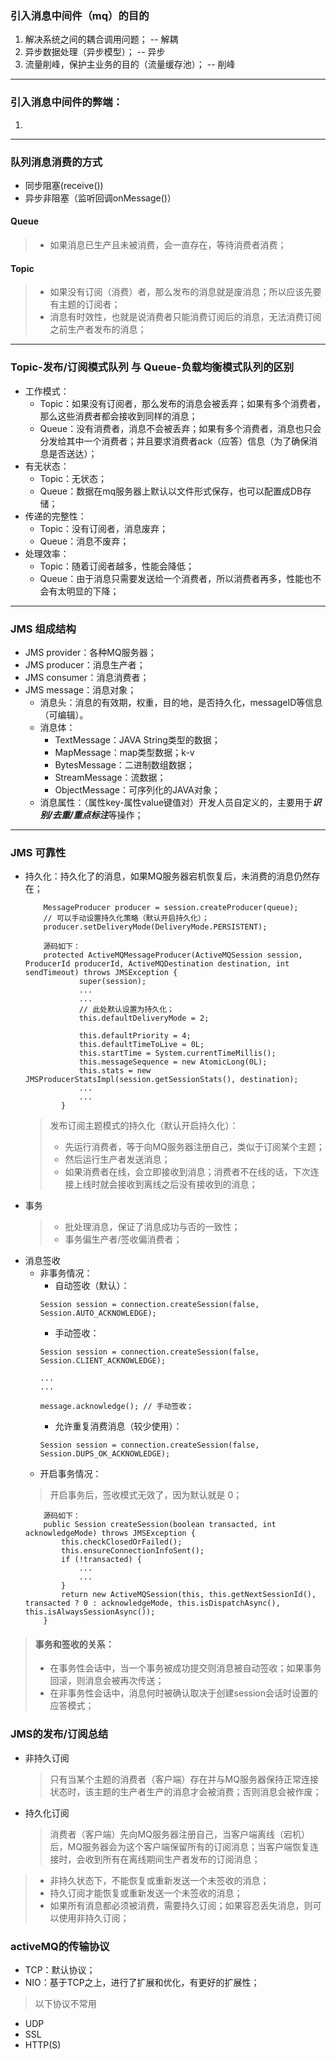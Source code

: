 ### 引入消息中间件（mq）的目的
1. 解决系统之间的耦合调用问题；                   -- 解耦
2. 异步数据处理（异步模型）；                     -- 异步
3. 流量削峰，保护主业务的目的（流量缓存池）；      -- 削峰
***
### 引入消息中间件的弊端：
1.
***


### 队列消息消费的方式
- 同步阻塞(receive())
- 异步非阻塞（监听回调onMessage()）

#### Queue 
> - 如果消息已生产且未被消费，会一直存在，等待消费者消费；

#### Topic
> - 如果没有订阅（消费）者，那么发布的消息就是废消息；所以应该先要有主题的订阅者；
> - 消息有时效性，也就是说消费者只能消费订阅后的消息，无法消费订阅之前生产者发布的消息；
---

### Topic-发布/订阅模式队列 与 Queue-负载均衡模式队列的区别
- 工作模式：
    - Topic：如果没有订阅者，那么发布的消息会被丢弃；如果有多个消费者，那么这些消费者都会接收到同样的消息；
    - Queue：没有消费者，消息不会被丢弃；如果有多个消费者，消息也只会分发给其中一个消费者；并且要求消费者ack（应答）信息（为了确保消息是否送达）；
- 有无状态：
    - Topic：无状态；
    - Queue：数据在mq服务器上默认以文件形式保存，也可以配置成DB存储；
- 传递的完整性：
    - Topic：没有订阅者，消息废弃；
    - Queue：消息不废弃；
- 处理效率：
    - Topic：随着订阅者越多，性能会降低；
    - Queue：由于消息只需要发送给一个消费者，所以消费者再多，性能也不会有太明显的下降；
    
---
### JMS 组成结构
- JMS provider：各种MQ服务器；
- JMS producer：消息生产者；
- JMS consumer：消息消费者；
- JMS message：消息对象；
    - 消息头：消息的有效期，权重，目的地，是否持久化，messageID等信息（可编辑）。
    - 消息体：
        - TextMessage：JAVA String类型的数据；
        - MapMessage：map类型数据；k-v
        - BytesMessage：二进制数组数据；
        - StreamMessage：流数据；
        - ObjectMessage：可序列化的JAVA对象；
    - 消息属性：（属性key-属性value键值对）开发人员自定义的，主要用于***识别/去重/重点标注***等操作；
---
### JMS 可靠性
- 持久化：持久化了的消息，如果MQ服务器宕机恢复后，未消费的消息仍然存在；
    ```
        MessageProducer producer = session.createProducer(queue);
        // 可以手动设置持久化策略（默认开启持久化）；
        producer.setDeliveryMode(DeliveryMode.PERSISTENT);
    ```
    ```
        源码如下：
        protected ActiveMQMessageProducer(ActiveMQSession session, ProducerId producerId, ActiveMQDestination destination, int sendTimeout) throws JMSException {
                super(session);
                ...
                ...
                // 此处默认设置为持久化；
                this.defaultDeliveryMode = 2;
                
                this.defaultPriority = 4;
                this.defaultTimeToLive = 0L;
                this.startTime = System.currentTimeMillis();
                this.messageSequence = new AtomicLong(0L);
                this.stats = new JMSProducerStatsImpl(session.getSessionStats(), destination);
                ...
                ...
            }
    ```
    > 发布订阅主题模式的持久化（默认开启持久化）：
    > - 先运行消费者，等于向MQ服务器注册自己，类似于订阅某个主题；
    > - 然后运行生产者发送消息；
    > - 如果消费者在线，会立即接收到消息；消费者不在线的话，下次连接上线时就会接收到离线之后没有接收到的消息；
- 事务
    > - 批处理消息，保证了消息成功与否的一致性；
    > - 事务偏生产者/签收偏消费者；
- 消息签收
    - 非事务情况：
        - 自动签收（默认）：
        ```
        Session session = connection.createSession(false, Session.AUTO_ACKNOWLEDGE);
        ```
        - 手动签收：
         ```
        Session session = connection.createSession(false, Session.CLIENT_ACKNOWLEDGE);
        
        ...
        ...
        
        message.acknowledge(); // 手动签收；
        ```
        - 允许重复消费消息（较少使用）：
        ```
        Session session = connection.createSession(false, Session.DUPS_OK_ACKNOWLEDGE);
        ```
    - 开启事务情况：
    > 开启事务后，签收模式无效了，因为默认就是 0；
    ```
        源码如下：
        public Session createSession(boolean transacted, int acknowledgeMode) throws JMSException {
            this.checkClosedOrFailed();
            this.ensureConnectionInfoSent();
            if (!transacted) {
                ...
                ...
            }
            return new ActiveMQSession(this, this.getNextSessionId(), transacted ? 0 : acknowledgeMode, this.isDispatchAsync(), this.isAlwaysSessionAsync());
        }
    ```
> #### 事务和签收的关系：
> - 在事务性会话中，当一个事务被成功提交则消息被自动签收；如果事务回滚，则消息会被再次传送；
> - 在非事务性会话中，消息何时被确认取决于创建session会话时设置的应答模式；

### JMS的发布/订阅总结
- 非持久订阅
    > 只有当某个主题的消费者（客户端）存在并与MQ服务器保持正常连接状态时，该主题的生产者生产的消息才会被消费；否则消息会被作废；
- 持久化订阅
    > 消费者（客户端）先向MQ服务器注册自己，当客户端离线（宕机）后，MQ服务器会为这个客户端保留所有的订阅消息；当客户端恢复连接时，会收到所有在离线期间生产者发布的订阅消息；
> - 非持久状态下，不能恢复或重新发送一个未签收的消息；
> - 持久订阅才能恢复或重新发送一个未签收的消息；
> - 如果所有消息都必须被消费，需要持久订阅；如果容忍丢失消息，则可以使用非持久订阅；

### activeMQ的传输协议
- TCP：默认协议；
- NIO：基于TCP之上，进行了扩展和优化，有更好的扩展性；
> 以下协议不常用
- UDP
- SSL
- HTTP(S)


